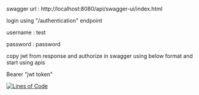 swagger url : http://localhost:8080/api/swagger-ui/index.html

login using "/authentication" endpoint

username : test

password : password

copy jwt from response and authorize in swagger using below format and start using apis

Bearer "jwt token"




[![Lines of Code](https://sonarcloud.io/api/project_badges/measure?project=Virinchi2595_springboot-mcb&metric=ncloc)](https://sonarcloud.io/dashboard?id=Virinchi2595_springboot-mcb)


